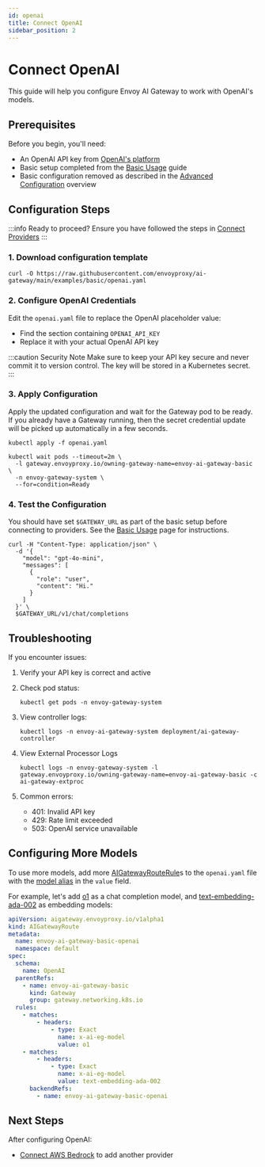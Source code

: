 ```yaml
---
id: openai
title: Connect OpenAI
sidebar_position: 2
---
```


# Connect OpenAI

This guide will help you configure Envoy AI Gateway to work with OpenAI's models.

## Prerequisites

Before you begin, you'll need:

- An OpenAI API key from [OpenAI's platform](https://platform.openai.com)
- Basic setup completed from the [Basic Usage](../basic-usage.md) guide
- Basic configuration removed as described in the [Advanced Configuration](./index.md) overview

## Configuration Steps

:::info Ready to proceed?
Ensure you have followed the steps in [Connect Providers](../connect-providers/)
:::

### 1. Download configuration template

```shell
curl -O https://raw.githubusercontent.com/envoyproxy/ai-gateway/main/examples/basic/openai.yaml
```

### 2. Configure OpenAI Credentials

Edit the `openai.yaml` file to replace the OpenAI placeholder value:

- Find the section containing `OPENAI_API_KEY`
- Replace it with your actual OpenAI API key

:::caution Security Note
Make sure to keep your API key secure and never commit it to version control.
The key will be stored in a Kubernetes secret.
:::

### 3. Apply Configuration

Apply the updated configuration and wait for the Gateway pod to be ready. If you already have a Gateway running,
then the secret credential update will be picked up automatically in a few seconds.

```shell
kubectl apply -f openai.yaml

kubectl wait pods --timeout=2m \
  -l gateway.envoyproxy.io/owning-gateway-name=envoy-ai-gateway-basic \
  -n envoy-gateway-system \
  --for=condition=Ready
```

### 4. Test the Configuration

You should have set `$GATEWAY_URL` as part of the basic setup before connecting to providers.
See the [Basic Usage](../basic-usage.md) page for instructions.

```shell
curl -H "Content-Type: application/json" \
  -d '{
    "model": "gpt-4o-mini",
    "messages": [
      {
        "role": "user",
        "content": "Hi."
      }
    ]
  }' \
  $GATEWAY_URL/v1/chat/completions
```

## Troubleshooting

If you encounter issues:

1. Verify your API key is correct and active

2. Check pod status:

   ```shell
   kubectl get pods -n envoy-gateway-system
   ```

3. View controller logs:

   ```shell
   kubectl logs -n envoy-ai-gateway-system deployment/ai-gateway-controller
   ```

4. View External Processor Logs

   ```shell
   kubectl logs -n envoy-gateway-system -l gateway.envoyproxy.io/owning-gateway-name=envoy-ai-gateway-basic -c ai-gateway-extproc
   ```

5. Common errors:
   - 401: Invalid API key
   - 429: Rate limit exceeded
   - 503: OpenAI service unavailable

## Configuring More Models

To use more models, add more [AIGatewayRouteRule]s to the `openai.yaml` file with the [model alias] in the `value` field.

For example, let's add [o1] as a chat completion model, and [text-embedding-ada-002](https://platform.openai.com/docs/models/text-embedding-ada-002) as embedding models:

```yaml
apiVersion: aigateway.envoyproxy.io/v1alpha1
kind: AIGatewayRoute
metadata:
  name: envoy-ai-gateway-basic-openai
  namespace: default
spec:
  schema:
    name: OpenAI
  parentRefs:
    - name: envoy-ai-gateway-basic
      kind: Gateway
      group: gateway.networking.k8s.io
  rules:
    - matches:
        - headers:
            - type: Exact
              name: x-ai-eg-model
              value: o1
    - matches:
        - headers:
            - type: Exact
              name: x-ai-eg-model
              value: text-embedding-ada-002
      backendRefs:
        - name: envoy-ai-gateway-basic-openai
```

## Next Steps

After configuring OpenAI:

- [Connect AWS Bedrock](./aws-bedrock.md) to add another provider

[AIGatewayRouteRule]: ../../api/api.mdx#aigatewayrouterule
[model alias]: https://platform.openai.com/docs/models#current-model-aliases
[o1]: https://platform.openai.com/docs/models#o1
